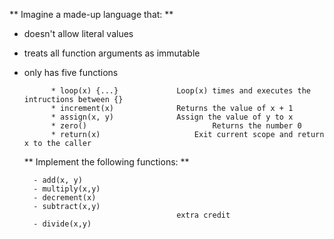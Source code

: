 ** Imagine a made-up language that: **
* doesn't allow literal values
* treats all function arguments as immutable
* only has five functions

			* loop(x) {...}				Loop(x) times and executes the intructions between {}
			* increment(x)				Returns the value of x + 1
			* assign(x, y)				Assign the value of y to x
			* zero()							Returns the number 0
			* return(x)						Exit current scope and return x to the caller

	** Implement the following functions: **

		- add(x, y)
		- multiply(x,y)
		- decrement(x)
		- subtract(x,y)
			  							extra credit
		- divide(x,y)
